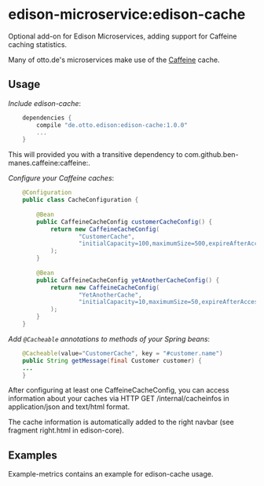 # edison-microservice:edison-cache

Optional add-on for Edison Microservices, adding support for Caffeine caching statistics. 

Many of otto.de's microservices make use of the [Caffeine](https://github.com/ben-manes/caffeine) cache. 

## Usage

*Include edison-cache*:
 
```gradle
    dependencies {
        compile "de.otto.edison:edison-cache:1.0.0"
        ...
    }
```

This will provided you with a transitive dependency to com.github.ben-manes.caffeine:caffeine:<version>.
 
*Configure your Caffeine caches*:

```java
    @Configuration
    public class CacheConfiguration {
    
        @Bean
        public CaffeineCacheConfig customerCacheConfig() {
            return new CaffeineCacheConfig(
                    "CustomerCache",
                    "initialCapacity=100,maximumSize=500,expireAfterAccess=10m,expireAfterWrite=10m,recordStats"
            );
        }
    
        @Bean
        public CaffeineCacheConfig yetAnotherCacheConfig() {
            return new CaffeineCacheConfig(
                    "YetAnotherCache",
                    "initialCapacity=10,maximumSize=50,expireAfterAccess=5s,expireAfterWrite=5s,recordStats"
            );
        }
    }
```

*Add `@Cacheable` annotations to methods of your Spring beans*:

```java
    @Cacheable(value="CustomerCache", key = "#customer.name")
    public String getMessage(final Customer customer) {
    ...
    }
```

After configuring at least one CaffeineCacheConfig, you can access information about your caches via 
HTTP GET /internal/cacheinfos in application/json and text/html format.

The cache information is automatically added to the right navbar (see fragment right.html in edison-core).

## Examples

Example-metrics contains an example for edison-cache usage.

